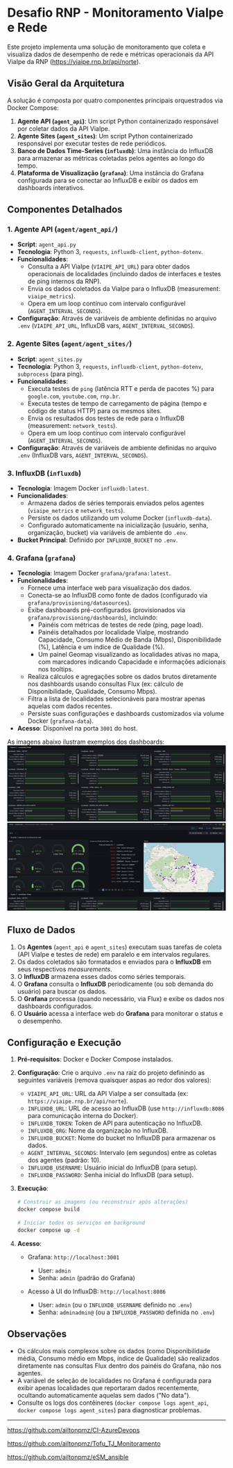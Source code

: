 # Desafio RNP - Monitoramento ViaIpe e Rede

Este projeto implementa uma solução de monitoramento que coleta e visualiza dados de desempenho de rede e métricas operacionais da API ViaIpe da RNP (https://viaipe.rnp.br/api/norte).

## Visão Geral da Arquitetura

A solução é composta por quatro componentes principais orquestrados via Docker Compose:

1.  **Agente API (`agent_api`)**: Um script Python containerizado responsável por coletar dados da API ViaIpe.
2.  **Agente Sites (`agent_sites`)**: Um script Python containerizado responsável por executar testes de rede periódicos.
3.  **Banco de Dados Time-Series (`influxdb`)**: Uma instância do InfluxDB para armazenar as métricas coletadas pelos agentes ao longo do tempo.
4.  **Plataforma de Visualização (`grafana`)**: Uma instância do Grafana configurada para se conectar ao InfluxDB e exibir os dados em dashboards interativos.

## Componentes Detalhados

### 1. Agente API (`agent/agent_api/`)

*   **Script**: `agent_api.py`
*   **Tecnologia**: Python 3, `requests`, `influxdb-client`, `python-dotenv`.
*   **Funcionalidades**:
    *   Consulta a API ViaIpe (`VIAIPE_API_URL`) para obter dados operacionais de localidades (incluindo dados de interfaces e testes de ping internos da RNP).
    *   Envia os dados coletados da ViaIpe para o InfluxDB (measurement: `viaipe_metrics`).
    *   Opera em um loop contínuo com intervalo configurável (`AGENT_INTERVAL_SECONDS`).
*   **Configuração**: Através de variáveis de ambiente definidas no arquivo `.env` (`VIAIPE_API_URL`, InfluxDB vars, `AGENT_INTERVAL_SECONDS`).

### 2. Agente Sites (`agent/agent_sites/`)

*   **Script**: `agent_sites.py`
*   **Tecnologia**: Python 3, `requests`, `influxdb-client`, `python-dotenv`, `subprocess` (para ping).
*   **Funcionalidades**:
    *   Executa testes de `ping` (latência RTT e perda de pacotes %) para `google.com`, `youtube.com`, `rnp.br`.
    *   Executa testes de tempo de carregamento de página (tempo e código de status HTTP) para os mesmos sites.
    *   Envia os resultados dos testes de rede para o InfluxDB (measurement: `network_tests`).
    *   Opera em um loop contínuo com intervalo configurável (`AGENT_INTERVAL_SECONDS`).
*   **Configuração**: Através de variáveis de ambiente definidas no arquivo `.env` (InfluxDB vars, `AGENT_INTERVAL_SECONDS`).

### 3. InfluxDB (`influxdb`)

*   **Tecnologia**: Imagem Docker `influxdb:latest`.
*   **Funcionalidades**:
    *   Armazena dados de séries temporais enviados pelos agentes (`viaipe_metrics` e `network_tests`).
    *   Persiste os dados utilizando um volume Docker (`influxdb-data`).
    *   Configurado automaticamente na inicialização (usuário, senha, organização, bucket) via variáveis de ambiente do `.env`.
*   **Bucket Principal**: Definido por `INFLUXDB_BUCKET` no `.env`.

### 4. Grafana (`grafana`)

*   **Tecnologia**: Imagem Docker `grafana/grafana:latest`.
*   **Funcionalidades**:
    *   Fornece uma interface web para visualização dos dados.
    *   Conecta-se ao InfluxDB como fonte de dados (configurado via `grafana/provisioning/datasources`).
    *   Exibe dashboards pré-configurados (provisionados via `grafana/provisioning/dashboards`), incluindo:
        *   Painéis com métricas de testes de rede (ping, page load).
        *   Painéis detalhados por localidade ViaIpe, mostrando Capacidade, Consumo Médio de Banda (Mbps), Disponibilidade (%), Latência e um índice de Qualidade (%).
        *   Um painel Geomap visualizando as localidades ativas no mapa, com marcadores indicando Capacidade e informações adicionais nos tooltips.
    *   Realiza cálculos e agregações sobre os dados brutos diretamente nos dashboards usando consultas Flux (ex: cálculo de Disponibilidade, Qualidade, Consumo Mbps).
    *   Filtra a lista de localidades selecionáveis para mostrar apenas aquelas com dados recentes.
    *   Persiste suas configurações e dashboards customizados via volume Docker (`grafana-data`).
*   **Acesso**: Disponível na porta `3001` do host.

As imagens abaixo ilustram exemplos dos dashboards:
![Dashboard Grafana mostrando Localidades ViaIpe](Print/Captura%20de%20tela%202025-04-19%20023121.png)
![Dashboard Grafana mostrando Testes de Rede](Print/Captura%20de%20tela%202025-04-19%20023348.png)


## Fluxo de Dados

1.  Os **Agentes** (`agent_api` e `agent_sites`) executam suas tarefas de coleta (API ViaIpe e testes de rede) em paralelo e em intervalos regulares.
2.  Os dados coletados são formatados e enviados para o **InfluxDB** em seus respectivos *measurements*.
3.  O **InfluxDB** armazena esses dados como séries temporais.
4.  O **Grafana** consulta o **InfluxDB** periodicamente (ou sob demanda do usuário) para buscar os dados.
5.  O **Grafana** processa (quando necessário, via Flux) e exibe os dados nos dashboards configurados.
6.  O **Usuário** acessa a interface web do **Grafana** para monitorar o status e o desempenho.

## Configuração e Execução

1.  **Pré-requisitos**: Docker e Docker Compose instalados.
2.  **Configuração**: Crie o arquivo `.env` na raiz do projeto definindo as seguintes variáveis (remova quaisquer aspas ao redor dos valores):
    *   `VIAIPE_API_URL`: URL da API ViaIpe a ser consultada (ex: `https://viaipe.rnp.br/api/norte`).
    *   `INFLUXDB_URL`: URL de acesso ao InfluxDB (use `http://influxdb:8086` para comunicação interna do Docker).
    *   `INFLUXDB_TOKEN`: Token de API para autenticação no InfluxDB.
    *   `INFLUXDB_ORG`: Nome da organização no InfluxDB.
    *   `INFLUXDB_BUCKET`: Nome do bucket no InfluxDB para armazenar os dados.
    *   `AGENT_INTERVAL_SECONDS`: Intervalo (em segundos) entre as coletas dos agentes (padrão: 10).
    *   `INFLUXDB_USERNAME`: Usuário inicial do InfluxDB (para setup).
    *   `INFLUXDB_PASSWORD`: Senha inicial do InfluxDB (para setup).
3.  **Execução**:

    ```bash
    # Construir as imagens (ou reconstruir após alterações)
    docker compose build
    ```

    ```bash
    # Iniciar todos os serviços em background
    docker compose up -d
    ```
4.  **Acesso**:
    *   Grafana: `http://localhost:3001`
        *   User: `admin`
        *   Senha: `admin` (padrão do Grafana)

    *   Acesso à UI do InfluxDB: `http://localhost:8086`
        *   User: `admin` (ou o `INFLUXDB_USERNAME` definido no `.env`)
        *   Senha: `adminadmin@` (ou a `INFLUXDB_PASSWORD` definida no `.env`)

## Observações

*   Os cálculos mais complexos sobre os dados (como Disponibilidade média, Consumo médio em Mbps, índice de Qualidade) são realizados diretamente nas consultas Flux dentro dos painéis do Grafana, não nos agentes.
*   A variável de seleção de localidades no Grafana é configurada para exibir apenas localidades que reportaram dados recentemente, ocultando automaticamente aquelas sem dados ("No data").
*   Consulte os logs dos contêineres (`docker compose logs agent_api`, `docker compose logs agent_sites`) para diagnosticar problemas.


---------------------
https://github.com/ailtonpmz/CI-AzureDevops

https://github.com/ailtonpmz/Tofu_TJ_Monitoramento

https://github.com/ailtonpmz/eSM_ansible



